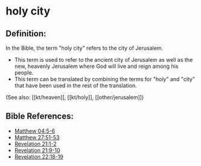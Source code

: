 # holy city #

## Definition: ##

In the Bible, the term "holy city" refers to the city of Jerusalem.

* This term is used to refer to the ancient city of Jerusalem as well as the new, heavenly Jerusalem where God will live and reign among his people.
* This term can be translated by combining the terms for "holy" and "city" that have been used in the rest of the translation.

(See also: [[kt/heaven]], [[kt/holy]], [[other/jerusalem]])

## Bible References: ##

* [Matthew 04:5-6](en/tn/mat/help/04/05)
* [Matthew 27:51-53](en/tn/mat/help/27/51)
* [Revelation 21:1-2](en/tn/rev/help/21/01)
* [Revelation 21:9-10](en/tn/rev/help/21/09)
* [Revelation 22:18-19](en/tn/rev/help/22/18)